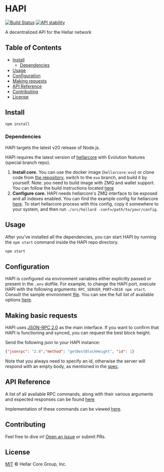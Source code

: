 # HAPI

[![Build Status](https://github.com/hellarpay/platform/actions/workflows/release.yml/badge.svg)](https://github.com/hellarpay/platform/actions/workflows/release.yml)
[![API stability](https://img.shields.io/badge/stability-stable-green.svg)](https://nodejs.org/api/documentation.html#documentation_stability_index)

A decentralized API for the Hellar network

## Table of Contents
- [Install](#install)
  - [Dependencies](#dependencies)
- [Usage](#usage)
- [Configuration](#configuration)
- [Making requests](#making-basic-requests)
- [API Reference](#api-reference)
- [Contributing](#contributing)
- [License](#license)

## Install

```sh
npm install
```

### Dependencies

HAPI targets the latest v20 release of Node.js.

HAPI requires the latest version of [hellarcore](https://github.com/hellarpro/hellar-evo-branches/tree/evo) with Evolution features (special branch repo).

1. **Install core.** You can use the docker image (`hellarcore:evo`) or clone code from [the repository](https://github.com/hellarpro/hellar-evo-branches/tree/evo), switch to the `evo` branch, and build it by yourself. Note: you need to build image with ZMQ and wallet support. You can follow the build instructions located [here](https://github.com/hellarpro/hellar-evo-branches/tree/evo/doc)
2. **Configure core.** HAPI needs hellarcore's ZMQ interface to be exposed and all indexes enabled. You can find the example config for hellarcore [here](doc/dependencies_configs/hellar.conf). To start hellarcore process with this config, copy it somewhere to your system, and then run `./src/hellard -conf=/path/to/your/config`.

## Usage

After you've installed all the dependencies, you can start HAPI by running the `npm start` command inside the HAPI repo directory.

```sh
npm start
```

## Configuration

HAPI is configured via environment variables either explicitly passed or present in the `.env` dotfile. For example, to change the HAPI port, execute HAPI with the following arguments: `RPC_SERVER_PORT=3010 npm start`. Consult the sample environment [file](.env.example). You can see the full list of available options [here](doc/CONFIGURATION.md).

## Making basic requests

HAPI uses [JSON-RPC 2.0](https://www.jsonrpc.org/specification) as the main interface. If you want to confirm that HAPI is functioning and synced, you can request the best block height.

Send the following json to your HAPI instance:

```json
{"jsonrpc": "2.0","method": "getBestBlockHeight", "id": 1}
```

Note that you always need to specify an id, otherwise the server will respond with an empty body, as mentioned in the [spec](https://www.jsonrpc.org/specification#notification).

## API Reference

A list of all available RPC commands, along with their various arguments and expected responses can be found [here](doc/REFERENCE.md)

Implementation of these commands can be viewed [here](lib/rpcServer/commands).

## Contributing

Feel free to dive in! [Open an issue](https://github.com/hellarpay/platform/issues/new/choose) or submit PRs.

## License

[MIT](LICENSE) &copy; Hellar Core Group, Inc.
